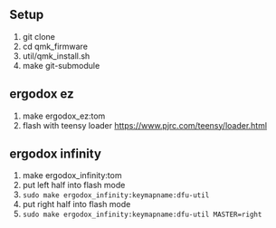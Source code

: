 ## Setup
  1. git clone
  1. cd qmk_firmware
  1. util/qmk_install.sh
  1. make git-submodule

## ergodox ez
  1. make ergodox_ez:tom
  1. flash with teensy loader https://www.pjrc.com/teensy/loader.html

## ergodox infinity
  1. make ergodox_infinity:tom
  1. put left half into flash mode
  1. `sudo make ergodox_infinity:keymapname:dfu-util`
  1. put right half into flash mode
  1. `sudo make ergodox_infinity:keymapname:dfu-util MASTER=right`
